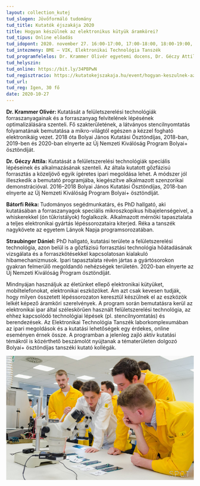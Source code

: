 ```yaml
---
layout: collection_kutej
tud_slogen: Jövőformáló tudomány
tud_title: Kutatók éjszakája 2020
title: Hogyan készülnek az elektronikus kütyük áramkörei?
tud_tipus: Online előadás
tud_idopont: 2020. november 27. 16:00-17:00, 17:00-18:00, 18:00-19:00, 19:00-20:00, 20:00-21:00
tud_intezmeny: BME – VIK, Elektronikai Technológia Tanszék
tud_programfelelos: Dr. Krammer Olivér egyetemi docens, Dr. Géczy Attila egyetemi docens, Bátorfi Réka tudományos segédmunkatárs, Straubinger Dániel doktorandusz
tud_helyszin:
tud_online: https://bit.ly/34PBPwN
tud_regisztracio: https://kutatokejszakaja.hu/event/hogyan-keszulnek-az-elektronikus-kutyuk-aramkorei-1
tud_url:
tud_reg: Igen, 30 fő 
date: 2020-10-27
---
```

<b>Dr. Krammer Olivér: </b> Kutatását a felületszerelési technológiák forraszanyagainak és a forraszanyag felvitelének lépésének optimalizálására szenteli. Fő szakterületének, a látványos stencilnyomtatás folyamatának bemutatása a mikro-világtól egészen a kézzel fogható elektronikáig vezet. 2018 óta Bolyai János Kutatási Ösztöndíjas, 2018-ban, 2019-ben és 2020-ban elnyerte az Új Nemzeti Kiválóság Program Bolyai+ ösztöndíját.
 
<b>Dr. Géczy Attila: </b>Kutatását a felületszerelési technológiák speciális lépéseinek és alkalmazásának szenteli. Az általa kutatott gőzfázisú forrasztás a közeljövő egyik ígéretes ipari megoldása lehet. A módszer jól illeszkedik a bemutató programjába, kiegészítve alkalmazott szenzorikai demonstrációval. 2016–2018 Bolyai János Kutatási Ösztöndíjas, 2018-ban elnyerte az Új Nemzeti Kiválóság Program Bolyai+ ösztöndíját.
 
<b>Bátorfi Réka: </b>Tudományos segédmunkatárs, és PhD hallgató, aki kutatásában a forraszanyagok speciális mikroszkopikus hibajelenségeivel, a whiskerekkel (ón tűkristályok) foglalkozik. Alkalmazott mérnöki tapasztalata a teljes elektronikai gyártás lépéssorozataira kiterjed. Réka a tanszék nagykövete az egyetem Lányok Napja programsorozatában.
 
<b>Straubinger Dániel: </b>PhD hallgató, kutatási területe a felületszerelési technológia, azon belül is a gőzfázisú forrasztási technológia hőátadásának vizsgálata és a forraszkötésekkel kapcsolatosan kialakuló hibamechanizmusok. Ipari tapasztalata révén jártas a gyártósorokon gyakran felmerülő megoldandó nehézségek területén. 2020-ban elnyerte az Új Nemzeti Kiválóság Program ösztöndíját.



Mindnyájan használjuk az életünket ellepő elektronikai kütyüket, mobiltelefonokat, elektronikai eszközöket. Ám azt csak kevesen tudják, hogy milyen összetett lépéssorozaton keresztül készülnek el az eszközök lelkét képező áramköri szerelvények. A program során bemutatásra kerül az elektronikai ipar által széleskörűen használt felületszerelési technológia, az ehhez kapcsolódó technológiai lépések (pl. stencilnyomtatás) és berendezések. Az Elektronikai Technológia Tanszék laborkomplexumában az ipari megoldások és a kutatási lehetőségek egy érdekes, online eseményen érnek össze. A programban a jelenleg zajló aktív kutatási témákról is közérthető beszámolót nyújtanak a tématerületen dolgozó Bolyai+ ösztöndíjas tanszéki kutató kollégák.


<img src="images/kutatok_2_ETT.jpg" max-width="500" class="center"> 


